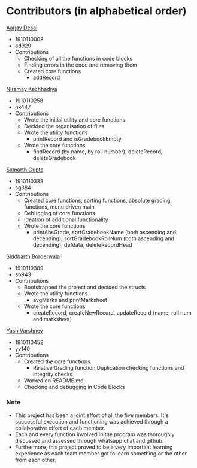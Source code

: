 # Contributors (in alphabetical order)

[Aarjav Desai](https://github.com/Aarjav-D)

- 1910110008
- ad929
- Contributions
  - Checking of all the functions in code blocks
  - Finding errors in the code and removing them
  - Created core functions
    - addRecord

[Niramay Kachhadiya](https://github.com/niramay447)

- 1910110258
- nk447
- Contributions
  - Wrote the initial utility and core functions
  - Decided the organisation of files
  - Wrote the utility functions
    - printRecord and isGradebookEmpty
  - Wrote the core functions
    - findRecord (by name, by roll number), deleteRecord, deleteGradebook

[Samarth Gupta](https://github.com/sgupta2501)

- 1910110338
- sg384
- Contributions
  - Created core functions, sorting functions, absolute grading functions, menu driven main
  - Debugging of core functions
  - Ideation of additional functionality
  - Wrote the core functions
    -  printAbsGrade, sortGradebookName (both ascending and decending), sortGradebookRollNum (both ascending and decending), defdata, deleteRecordHead

[Siddharth Borderwala](https://github.com/siddharthborderwala)

- 1910110389
- sb943
- Contributions
  - Bootstrapped the project and decided the structs
  - Wrote the utility functions
    - avgMarks and printMarksheet
  - Wrote the core functions
    - createRecord, createNewRecord, updateRecord (name, roll num and marksheet)

[Yash Varshney](https://github.com/HelBlazer)

- 1910110452
- yv140
- Contributions
  - Created the core functions
    - Relative Grading function,Duplication checking functions and integrity checks
  - Worked on README.md
  - Checking and debugging in Code Blocks

### Note

- This project has been a joint effort of all the five members. It's successful execution and functioning was achieved through a collaborative effort of each member.
- Each and every function involved in the program was thoroughly discussed and assessed through whatsapp chat and github.
- Furthermore, this project proved to be a very important learning experience as each team member got to learn something or the other from each other.
